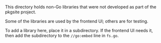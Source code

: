 This directory holds non-Go libraries that were not developed
as part of the pkgsite project.

Some of the libraries are used by the frontend UI; others are for testing.

To add a library here, place it in a subdirectory. If the frontend UI needs it,
then add the subdirectory to the `//go:embed` line in `fs.go`.
